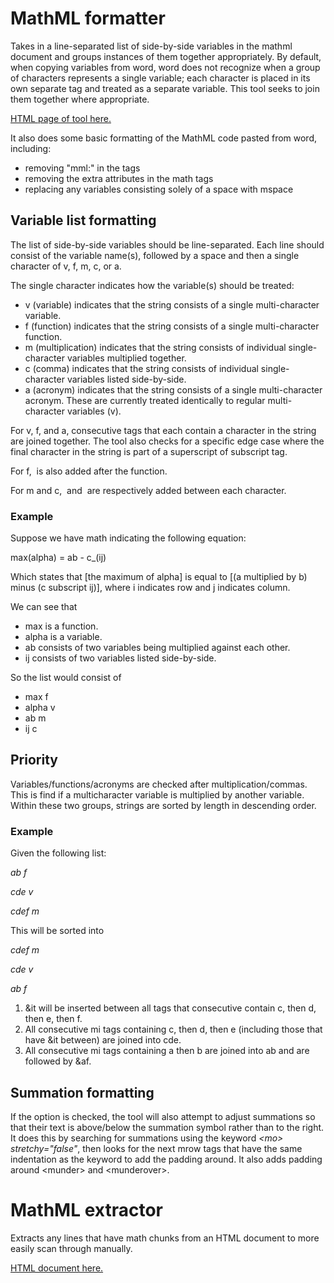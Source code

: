 # MathML formatter
Takes in a line-separated list of side-by-side variables in the mathml document and groups instances of them together appropriately. By default, when copying variables from word, word does not recognize when a group of characters represents a single variable; each character is placed in its own separate <mi> tag and treated as a separate variable. This tool seeks to join them together where appropriate.

[HTML page of tool here.](https://commwebteam.github.io/mathml_formatter/mathml.html)

It also does some basic formatting of the MathML code pasted from word, including:
- removing "mml:" in the tags
- removing the extra attributes in the math tags
- replacing any variables consisting solely of a space with mspace

## Variable list formatting
The list of side-by-side variables should be line-separated. Each line should consist of the variable name(s), followed by a space and then a single character of v, f, m, c, or a.

The single character indicates how the variable(s) should be treated:
- v (variable) indicates that the string consists of a single multi-character variable.
- f (function) indicates that the string consists of a single multi-character function.
- m (multiplication) indicates that the string consists of individual single-character variables multiplied together.
- c (comma) indicates that the string consists of individual single-character variables listed side-by-side.
- a (acronym) indicates that the string consists of a single multi-character acronym. These are currently treated identically to regular multi-character variables (v).

For v, f, and a, consecutive <mi> tags that each contain a character in the string are joined together. The tool also checks for a specific edge case where the final character in the string is part of a superscript of subscript tag.

For f, &af; is also added after the function.

For m and c, &it; and &ic; are respectively added between each character.

### Example

Suppose we have math indicating the following equation:

max(alpha) = ab - c_(ij)

Which states that [the maximum of alpha] is equal to [(a multiplied by b) minus (c subscript ij)], where i indicates row and j indicates column.

We can see that
- max is a function.
- alpha is a variable.
- ab consists of two variables being multiplied against each other.
- ij consists of two variables listed side-by-side.

So the list would consist of
- max f
- alpha v
- ab m
- ij c

## Priority

Variables/functions/acronyms are checked after multiplication/commas. This is find if a multicharacter variable is multiplied by another variable. Within these two groups, strings are sorted by length in descending order.

### Example
Given the following list:

*ab f*

*cde v*

*cdef m*

This will be sorted into

*cdef m*

*cde v*

*ab f*

1. &it will be inserted between all <mi> tags that consecutive contain c, then d, then e, then f.
2. All consecutive mi tags containing c, then d, then e (including those that have &it between) are joined into <mi>cde</mi>. 
3. All consecutive mi tags containing a then b are joined into <mi>ab</mi> and are followed by &af.

## Summation formatting
If the option is checked, the tool will also attempt to adjust summations so that their text is above/below the summation symbol rather than to the right. It does this by searching for summations using the keyword <i>&lt;mo&gt; stretchy="false"</i>, then looks for the next mrow tags that have the same indentation as the keyword to add the padding around. It also adds padding around &lt;munder&gt; and &lt;munderover&gt;.

# MathML extractor

Extracts any lines that have math chunks from an HTML document to more easily scan through manually.

[HTML document here.](get_math/get_math.html)

